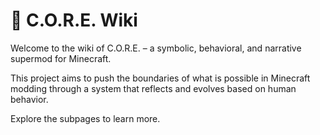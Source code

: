 # 🌌 C.O.R.E. Wiki

Welcome to the wiki of C.O.R.E. – a symbolic, behavioral, and narrative supermod for Minecraft.

This project aims to push the boundaries of what is possible in Minecraft modding through a system that reflects and evolves based on human behavior.

Explore the subpages to learn more.
